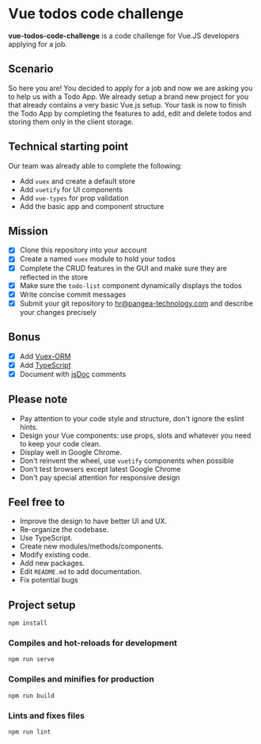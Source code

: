 # Vue todos code challenge
**vue-todos-code-challenge** is a code challenge for Vue.JS developers applying for a job.

## Scenario
So here you are! You decided to apply for a job and now we are asking you to help us with a Todo App.
We already setup a brand new project for you that already contains a very basic Vue.js setup. Your task is now to finish the Todo App by completing the features to add, edit and delete todos and storing them only in the client storage.

## Technical starting point
Our team was already able to complete the following:

* Add `vuex` and create a default store
* Add `vuetify` for UI components
* Add `vue-types` for prop validation
* Add the basic app and component structure

## Mission
- [x] Clone this repository into your account
- [x] Create a named `vuex` module to hold your todos
- [x] Complete the CRUD features in the GUI and make sure they are reflected in the store
- [x] Make sure the `todo-list` component dynamically displays the todos
- [x] Write concise commit messages
- [x] Submit your git repository to hr@pangea-technology.com and describe your changes precisely

## Bonus
- [x] Add [Vuex-ORM](https://vuex-orm.github.io/vuex-orm/)
- [x] Add [TypeScript](https://www.typescriptlang.org/)
- [x] Document with [jsDoc](https://devdocs.io/jsdoc/) comments

## Please note
- Pay attention to your code style and structure, don't ignore the eslint hints.
- Design your Vue components: use props, slots and whatever you need to keep your code clean.
- Display well in Google Chrome.
- Don't reinvent the wheel, use `vuetify` components when possible
- Don't test browsers except latest Google Chrome
- Don't pay special attention for responsive design

## Feel free to
- Improve the design to have better UI and UX.
- Re-organize the codebase.
- Use TypeScript.
- Create new modules/methods/components.
- Modify existing code.
- Add new packages.
- Edit `README.md` to add documentation.
- Fix potential bugs

## Project setup
```
npm install
```

### Compiles and hot-reloads for development
```
npm run serve
```

### Compiles and minifies for production
```
npm run build
```

### Lints and fixes files
```
npm run lint
```
